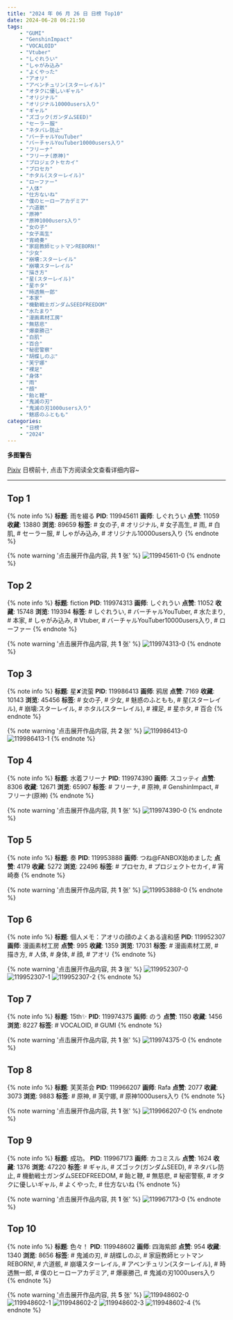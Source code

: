 ```yaml
---
title: "2024 年 06 月 26 日 日榜 Top10"
date: 2024-06-28 06:21:50
tags:
    - "GUMI"
    - "GenshinImpact"
    - "VOCALOID"
    - "Vtuber"
    - "しぐれうい"
    - "しゃがみ込み"
    - "よくやった"
    - "アオリ"
    - "アベンチュリン(スターレイル)"
    - "オタクに優しいギャル"
    - "オリジナル"
    - "オリジナル10000users入り"
    - "ギャル"
    - "ズゴック(ガンダムSEED)"
    - "セーラー服"
    - "ネタバレ防止"
    - "バーチャルYouTuber"
    - "バーチャルYouTuber10000users入り"
    - "フリーナ"
    - "フリーナ(原神)"
    - "プロジェクトセカイ"
    - "プロセカ"
    - "ホタル(スターレイル)"
    - "ローファー"
    - "人体"
    - "仕方ないね"
    - "僕のヒーローアカデミア"
    - "六道骸"
    - "原神"
    - "原神1000users入り"
    - "女の子"
    - "女子高生"
    - "宵崎奏"
    - "家庭教師ヒットマンREBORN!"
    - "少女"
    - "崩壊:スターレイル"
    - "崩壊スターレイル"
    - "描き方"
    - "星(スターレイル)"
    - "星ホタ"
    - "時透無一郎"
    - "本家"
    - "機動戦士ガンダムSEEDFREEDOM"
    - "水たまり"
    - "漫画素材工房"
    - "無慈悲"
    - "爆豪勝己"
    - "白肌"
    - "百合"
    - "秘密警察"
    - "胡蝶しのぶ"
    - "芙宁娜"
    - "裸足"
    - "身体"
    - "雨"
    - "顔"
    - "飴と鞭"
    - "鬼滅の刃"
    - "鬼滅の刃1000users入り"
    - "魅惑のふともも"
categories:
    - "日榜"
    - "2024"
---
```


<i class="fa fa-triangle-exclamation"></i>**多图警告**<i class="fa fa-triangle-exclamation"></i>

[Pixiv](https://www.pixiv.net/) 日榜前十, 点击下方阅读全文查看详细内容~

<!-- more -->

---

## Top 1

{% note info %}
**标题**: 雨を綴る
**PID**: 119945611 **画师**: しぐれうい
**点赞**: 11059 **收藏**: 13880 **浏览**: 89659
**标签**: # 女の子, # オリジナル, # 女子高生, # 雨, # 白肌, # セーラー服, # しゃがみ込み, # オリジナル10000users入り
{% endnote %}

{% note warning '点击展开作品内容, 共 **1** 张' %}
![119945611-0](https://i.pixiv.re/img-original/img/2024/06/25/00/00/36/119945611_p0.jpg)
{% endnote %}

## Top 2

{% note info %}
**标题**: fiction
**PID**: 119974313 **画师**: しぐれうい
**点赞**: 11052 **收藏**: 15748 **浏览**: 119394
**标签**: # しぐれうい, # バーチャルYouTuber, # 水たまり, # 本家, # しゃがみ込み, # Vtuber, # バーチャルYouTuber10000users入り, # ローファー
{% endnote %}

{% note warning '点击展开作品内容, 共 **1** 张' %}
![119974313-0](https://i.pixiv.re/img-original/img/2024/06/26/00/00/11/119974313_p0.jpg)
{% endnote %}

## Top 3

{% note info %}
**标题**: 星✘流萤
**PID**: 119986413 **画师**: 鸦居
**点赞**: 7169 **收藏**: 10143 **浏览**: 45456
**标签**: # 女の子, # 少女, # 魅惑のふともも, # 星(スターレイル), # 崩壊:スターレイル, # ホタル(スターレイル), # 裸足, # 星ホタ, # 百合
{% endnote %}

{% note warning '点击展开作品内容, 共 **2** 张' %}
![119986413-0](https://i.pixiv.re/img-original/img/2024/06/26/13/13/18/119986413_p0.jpg)
![119986413-1](https://i.pixiv.re/img-original/img/2024/06/26/13/13/18/119986413_p1.jpg)
{% endnote %}

## Top 4

{% note info %}
**标题**: 水着フリーナ
**PID**: 119974390 **画师**: スコッティ
**点赞**: 8306 **收藏**: 12671 **浏览**: 65907
**标签**: # フリーナ, # 原神, # GenshinImpact, # フリーナ(原神)
{% endnote %}

{% note warning '点击展开作品内容, 共 **1** 张' %}
![119974390-0](https://i.pixiv.re/img-original/img/2024/06/26/00/00/29/119974390_p0.jpg)
{% endnote %}

## Top 5

{% note info %}
**标题**: 奏
**PID**: 119953888 **画师**: つね@FANBOX始めました
**点赞**: 4179 **收藏**: 5272 **浏览**: 22496
**标签**: # プロセカ, # プロジェクトセカイ, # 宵崎奏
{% endnote %}

{% note warning '点击展开作品内容, 共 **1** 张' %}
![119953888-0](https://i.pixiv.re/img-original/img/2024/06/25/08/06/38/119953888_p0.png)
{% endnote %}

## Top 6

{% note info %}
**标题**: 個人メモ：アオリの顔のよくある違和感
**PID**: 119952307 **画师**: 漫画素材工房
**点赞**: 995 **收藏**: 1359 **浏览**: 17031
**标签**: # 漫画素材工房, # 描き方, # 人体, # 身体, # 顔, # アオリ
{% endnote %}

{% note warning '点击展开作品内容, 共 **3** 张' %}
![119952307-0](https://i.pixiv.re/img-original/img/2024/06/25/06/00/10/119952307_p0.jpg)
![119952307-1](https://i.pixiv.re/img-original/img/2024/06/25/06/00/10/119952307_p1.jpg)
![119952307-2](https://i.pixiv.re/img-original/img/2024/06/25/06/00/10/119952307_p2.jpg)
{% endnote %}

## Top 7

{% note info %}
**标题**: 15th✨
**PID**: 119974375 **画师**: のう
**点赞**: 1150 **收藏**: 1456 **浏览**: 8227
**标签**: # VOCALOID, # GUMI
{% endnote %}

{% note warning '点击展开作品内容, 共 **1** 张' %}
![119974375-0](https://i.pixiv.re/img-original/img/2024/06/26/00/00/24/119974375_p0.png)
{% endnote %}

## Top 8

{% note info %}
**标题**: 芙芙茶会
**PID**: 119966207 **画师**: Rafa
**点赞**: 2077 **收藏**: 3073 **浏览**: 9883
**标签**: # 原神, # 芙宁娜, # 原神1000users入り
{% endnote %}

{% note warning '点击展开作品内容, 共 **1** 张' %}
![119966207-0](https://i.pixiv.re/img-original/img/2024/06/25/20/07/14/119966207_p0.jpg)
{% endnote %}

## Top 9

{% note info %}
**标题**: 成功。
**PID**: 119967173 **画师**: カコミスル
**点赞**: 1624 **收藏**: 1376 **浏览**: 47220
**标签**: # ギャル, # ズゴック(ガンダムSEED), # ネタバレ防止, # 機動戦士ガンダムSEEDFREEDOM, # 飴と鞭, # 無慈悲, # 秘密警察, # オタクに優しいギャル, # よくやった, # 仕方ないね
{% endnote %}

{% note warning '点击展开作品内容, 共 **1** 张' %}
![119967173-0](https://i.pixiv.re/img-original/img/2024/06/25/22/39/57/119967173_p0.jpg)
{% endnote %}

## Top 10

{% note info %}
**标题**: 色々！
**PID**: 119948602 **画师**: 四海紫郎
**点赞**: 954 **收藏**: 1340 **浏览**: 8656
**标签**: # 鬼滅の刃, # 胡蝶しのぶ, # 家庭教師ヒットマンREBORN!, # 六道骸, # 崩壊スターレイル, # アベンチュリン(スターレイル), # 時透無一郎, # 僕のヒーローアカデミア, # 爆豪勝己, # 鬼滅の刃1000users入り
{% endnote %}

{% note warning '点击展开作品内容, 共 **5** 张' %}
![119948602-0](https://i.pixiv.re/img-original/img/2024/06/25/01/34/12/119948602_p0.png)
![119948602-1](https://i.pixiv.re/img-original/img/2024/06/25/01/34/12/119948602_p1.png)
![119948602-2](https://i.pixiv.re/img-original/img/2024/06/25/01/34/12/119948602_p2.png)
![119948602-3](https://i.pixiv.re/img-original/img/2024/06/25/01/34/12/119948602_p3.png)
![119948602-4](https://i.pixiv.re/img-original/img/2024/06/25/01/34/12/119948602_p4.png)
{% endnote %}
